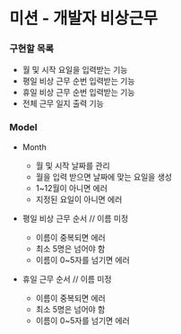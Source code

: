 # 미션 - 개발자 비상근무

### 구현할 목록
- 월 및 시작 요일을 입력받는 기능
- 평일 비상 근무 순번 입력받는 기능
- 휴일 비상 근무 순번 입력받는 기능
- 전체 근무 일지 출력 기능


### Model
- Month
	- 월 및 시작 날짜를 관리
	- 월을 입력 받으면 날짜에 맞는 요일을 생성
	- 1~12월이 아니면 에러
	- 지정된 요일이 아니면 에러

- 평일 비상 근무 순서 // 이름 미정
	- 이름이 중복되면 에러
	- 최소 5명은 넘어야 함
	- 이름이 0~5자를 넘기면 에러

-  휴일 근무 순서 // 이름 미정
	- 이름이 중복되면 에러
	- 최소 5명은 넘어야 함
	- 이름이 0~5자를 넘기면 에러